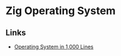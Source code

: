 # Zig Operating System

## Links

- [Operating System in 1,000 Lines](https://operating-system-in-1000-lines.vercel.app/en/)
